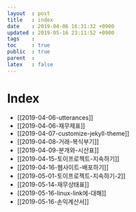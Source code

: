 ```yaml
---
layout  : post
title   : index 
date    : 2019-04-06 16:31:32 +0900
updated : 2019-05-16 23:11:52 +0900
tags    : 
toc     : true
public  : true
parent  : 
latex   : false
---
```


# Index
- [[2019-04-06-utterances]]
- [[2019-04-06-재무제표]]
- [[2019-04-07-customize-jekyll-theme]]
- [[2019-04-08-거래-복식부기]]
- [[2019-04-09-분개와-시산표]]
- [[2019-04-15-토이프로젝트-지속하기]]
- [[2019-04-16-웹사이트-배포하기]]
- [[2019-05-01-토이프로젝트-지속하기-2]]
- [[2019-05-14-재무상태표]]
- [[2019-05-16-linux-link에-대해]]
- [[2019-05-16-손익계산서]]
